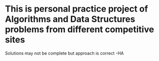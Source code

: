# This is personal practice project of Algorithms and Data Structures problems from different competitive sites
Solutions may not be complete but approach is correct
-HA